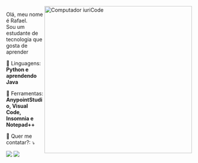 <img src="https://raw.githubusercontent.com/MicaelliMedeiros/micaellimedeiros/master/image/computer-illustration.png" min-width="400px" max-width="400px" width="400px" align="right" alt="Computador iuriCode">

<p align="left"> 
  Olá, meu nome é Rafael. <br>
  Sou um estudante de tecnologia que gosta de aprender
</p>

<p align="left">
  🦄 Linguagens: <strong>Python e aprendendo Java </strong>
</p>

<p align="left">
  💼 Ferramentas: <strong>AnypointStudio, Visual Code, Insomnia e Notepad++ </strong>
</p>

<p align="left">
  💌 Quer me contatar?: ⤵️
</p>

<p align="left">
  <a href="https://www.linkedin.com/in/rafaeldemourabrito/" alt="Linkedin">
  <img src="https://img.shields.io/badge/-Linkedin-0e76a8?style=flat-square&logo=Linkedin&logoColor=white&link=LINK-DO-SEU-LINKEDIN" /></a>

  <a href="https://api.whatsapp.com/send?phone=5531989595585" alt="WhatsApp">
  <img src="https://img.shields.io/badge/-WhatsApp-25d366?style=flat-square&labelColor=25d366&logo=whatsapp&logoColor=white&link=API-DO-SEU-WHATSAPP"/></a>
</p>  
